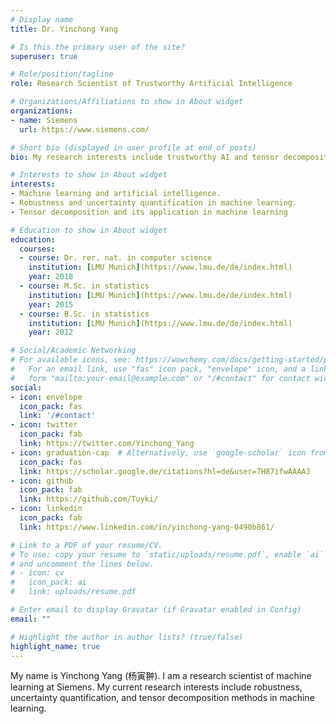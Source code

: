 ```yaml
---
# Display name
title: Dr. Yinchong Yang

# Is this the primary user of the site?
superuser: true

# Role/position/tagline
role: Research Scientist of Trustworthy Artificial Intelligence

# Organizations/Affiliations to show in About widget
organizations:
- name: Siemens
  url: https://www.siemens.com/

# Short bio (displayed in user profile at end of posts)
bio: My research interests include trustworthy AI and tensor decomposition in machine learning.

# Interests to show in About widget
interests:
- Machine learning and artificial intelligence.
- Robustness and uncertainty quantification in machine learning.
- Tensor decomposition and its application in machine learning

# Education to show in About widget
education:
  courses:
  - course: Dr. rer. nat. in computer science
    institution: [LMU Munich](https://www.lmu.de/de/index.html)
    year: 2018
  - course: M.Sc. in statistics
    institution: [LMU Munich](https://www.lmu.de/de/index.html)
    year: 2015
  - course: B.Sc. in statistics
    institution: [LMU Munich](https://www.lmu.de/de/index.html)
    year: 2012

# Social/Academic Networking
# For available icons, see: https://wowchemy.com/docs/getting-started/page-builder/#icons
#   For an email link, use "fas" icon pack, "envelope" icon, and a link in the
#   form "mailto:your-email@example.com" or "/#contact" for contact widget.
social:
- icon: envelope
  icon_pack: fas
  link: '/#contact'
- icon: twitter
  icon_pack: fab
  link: https://twitter.com/Yinchong_Yang
- icon: graduation-cap  # Alternatively, use `google-scholar` icon from `ai` icon pack
  icon_pack: fas
  link: https://scholar.google.de/citations?hl=de&user=7H87ifwAAAAJ
- icon: github
  icon_pack: fab
  link: https://github.com/Tuyki/
- icon: linkedin
  icon_pack: fab
  link: https://www.linkedin.com/in/yinchong-yang-0490b861/

# Link to a PDF of your resume/CV.
# To use: copy your resume to `static/uploads/resume.pdf`, enable `ai` icons in `params.toml`, 
# and uncomment the lines below.
# - icon: cv
#   icon_pack: ai
#   link: uploads/resume.pdf

# Enter email to display Gravatar (if Gravatar enabled in Config)
email: ""

# Highlight the author in author lists? (true/false)
highlight_name: true
---
```


My name is Yinchong Yang (杨寅翀). I am a research scientist of machine learning at Siemens. My current research interests include robustness, uncertainty quantification, and tensor decomposition methods in machine learning.
